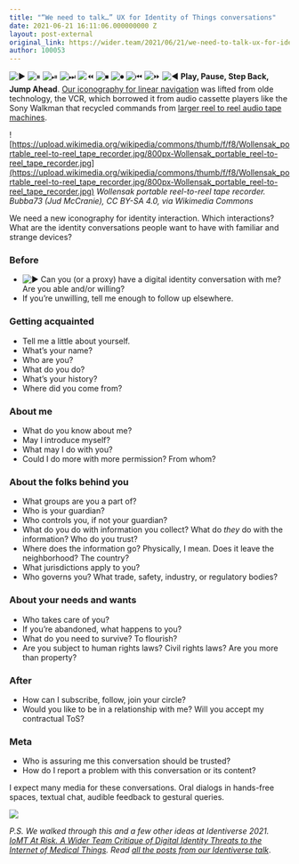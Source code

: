 ```yaml
---
title: "“We need to talk…” UX for Identity of Things conversations"
date: 2021-06-21 16:11:06.000000000 Z
layout: post-external
original_link: https://wider.team/2021/06/21/we-need-to-talk-ux-for-identity-of-things-conversations/
author: 100053
---
```


![▶](https://s0.wp.com/wp-content/mu-plugins/wpcom-smileys/twemoji/2/72x72/25b6.png) ![⏸](https://s0.wp.com/wp-content/mu-plugins/wpcom-smileys/twemoji/2/72x72/23f8.png) ![⏯](https://s0.wp.com/wp-content/mu-plugins/wpcom-smileys/twemoji/2/72x72/23ef.png) ![⏭](https://s0.wp.com/wp-content/mu-plugins/wpcom-smileys/twemoji/2/72x72/23ed.png) ![⏪](https://s0.wp.com/wp-content/mu-plugins/wpcom-smileys/twemoji/2/72x72/23ea.png) ![⏹](https://s0.wp.com/wp-content/mu-plugins/wpcom-smileys/twemoji/2/72x72/23f9.png) ![⏺](https://s0.wp.com/wp-content/mu-plugins/wpcom-smileys/twemoji/2/72x72/23fa.png) ![⏮](https://s0.wp.com/wp-content/mu-plugins/wpcom-smileys/twemoji/2/72x72/23ee.png) ![⏩](https://s0.wp.com/wp-content/mu-plugins/wpcom-smileys/twemoji/2/72x72/23e9.png) ![◀](https://s0.wp.com/wp-content/mu-plugins/wpcom-smileys/twemoji/2/72x72/25c0.png) **Play, Pause, Step Back, Jump Ahead**. [Our iconography for linear navigation](https://en.wikipedia.org/wiki/Media_control_symbols) was lifted from olde technology, the VCR, which borrowed it from audio cassette players like the Sony Walkman that recycled commands from [larger reel to reel audio tape machines](https://en.wikipedia.org/wiki/Wollensak).

![https://upload.wikimedia.org/wikipedia/commons/thumb/f/f8/Wollensak_portable_reel-to-reel_tape_recorder.jpg/800px-Wollensak_portable_reel-to-reel_tape_recorder.jpg](https://upload.wikimedia.org/wikipedia/commons/thumb/f/f8/Wollensak_portable_reel-to-reel_tape_recorder.jpg/800px-Wollensak_portable_reel-to-reel_tape_recorder.jpg)
_Wollensak portable reel-to-reel tape recorder. Bubba73 (Jud McCranie), CC BY-SA 4.0, via Wikimedia Commons_

We need a new iconography for identity interaction. Which interactions? What are the identity conversations people want to have with familiar and strange devices?

### Before

- ![▶](https://s0.wp.com/wp-content/mu-plugins/wpcom-smileys/twemoji/2/72x72/25b6.png) Can you (or a proxy) have a digital identity conversation with me? Are you able and/or willing?
- If you’re unwilling, tell me enough to follow up elsewhere.

### Getting acquainted

- Tell me a little about yourself.
- What’s your name?
- Who are you?
- What do you do?
- What’s your history?
- Where did you come from?

### About me

- What do you know about me?
- May I introduce myself?
- What may I do with you?
- Could I do more with more permission? From whom?

### About the folks behind you

- What groups are you a part of?
- Who is your guardian?
- Who controls you, if not your guardian?
- What do you do with information you collect? What do _they_ do with the information? Who do you trust?
- Where does the information go? Physically, I mean. Does it leave the neighborhood? The country?
- What jurisdictions apply to you?
- Who governs you? What trade, safety, industry, or regulatory bodies?

### About your needs and wants

- Who takes care of you?
- If you’re abandoned, what happens to you?
- What do you need to survive? To flourish?
- Are you subject to human rights laws? Civil rights laws? Are you more than property?

### After

- How can I subscribe, follow, join your circle?
- Would you like to be in a relationship with me? Will you accept my contractual ToS?

### Meta

- Who is assuring me this conversation should be trusted?
- How do I report a problem with this conversation or its content?

I expect many media for these conversations. Oral dialogs in hands-free spaces, textual chat, audible feedback to gestural queries.

![](https://widerteam.files.wordpress.com/2021/06/casiocasetterecorder.png?w=150)

_P.S. We walked through this and a few other ideas at Identiverse 2021. [IoMT At Risk. A Wider Team Critique of Digital Identity Threats to the Internet of Medical Things](https://identiverse.com/idv2021/session/SESBMNB2HOYEIUYFD/). Read [all the posts from our Identiverse talk](https://wider.team/tag/identiverse-2021/)_.
